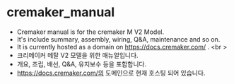 # cremaker_manual

- Cremaker manual is for the cremaker M V2 Model.
- It's include summary, assembly, wiring, Q&A, maintenance and so on.
- It is currently hosted as a domain on https://docs.cremaker.com/ .
<br \>
- 크리메이커 메탈 V2 모델을 위한 매뉴얼입니다.
- 개요, 조립, 배선, Q&A, 유지보수 등을 포함합니다.
- https://docs.cremaker.com/의 도메인으로 현재 호스팅 되어 있습니다.
